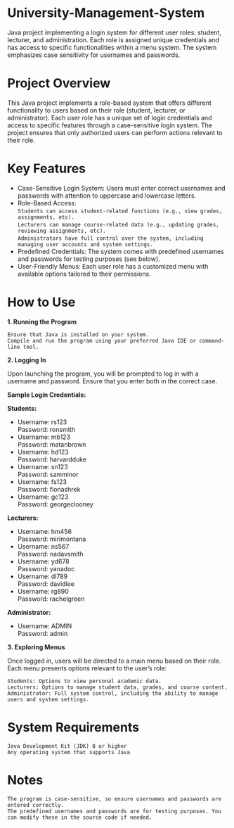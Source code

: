 # University-Management-System

Java project implementing a login system for different user roles: student, lecturer, and administration. 
Each role is assigned unique credentials and has access to specific functionalities within a menu system. 
The system emphasizes case sensitivity for usernames and passwords.

# Project Overview

This Java project implements a role-based system that offers different functionality to users based on their role (student, lecturer, or administrator). Each user role has a unique set of login credentials and access to specific features through a case-sensitive login system. The project ensures that only authorized users can perform actions relevant to their role.

# Key Features

* Case-Sensitive Login System: Users must enter correct usernames and passwords with attention to uppercase and lowercase letters.
* Role-Based Access:  
        ``Students can access student-related functions (e.g., view grades, assignments, etc).``  
        ``Lecturers can manage course-related data (e.g., updating grades, reviewing assignments, etc).``  
        ``Administrators have full control over the system, including managing user accounts and system settings.``
* Predefined Credentials: The system comes with predefined usernames and passwords for testing purposes (see below).
* User-Friendly Menus: Each user role has a customized menu with available options tailored to their permissions.

# How to Use
**1. Running the Program**

    Ensure that Java is installed on your system.
    Compile and run the program using your preferred Java IDE or command-line tool.

**2. Logging In**

Upon launching the program, you will be prompted to log in with a username and password. Ensure that you enter both in the correct case.  

**Sample Login Credentials:**  

**Students:**  
* Username: rs123  
  Password: ronsmith
* Username: mb123  
Password: matanbrown
* Username: hd123  
Password: harvardduke
* Username: sn123  
Password: samminor
* Username: fs123  
Password: fionashrek
* Username: gc123  
Password: georgeclooney  

**Lecturers:**  
* Username: hm456  
Password: mirimontana
* Username: ns567  
Password: nadavsmith
* Username: yd678  
Password: yanadoc
* Username: dl789  
Password: davidlee
* Username: rg890  
Password: rachelgreen

**Administrator:**  
* Username: ADMIN    
Password: admin

**3. Exploring Menus**

Once logged in, users will be directed to a main menu based on their role. Each menu presents options relevant to the user’s role:

    Students: Options to view personal academic data.
    Lecturers: Options to manage student data, grades, and course content.
    Administrator: Full system control, including the ability to manage users and system settings.

# System Requirements

    Java Development Kit (JDK) 8 or higher
    Any operating system that supports Java
    
# Notes

    The program is case-sensitive, so ensure usernames and passwords are entered correctly.
    The predefined usernames and passwords are for testing purposes. You can modify these in the source code if needed.
